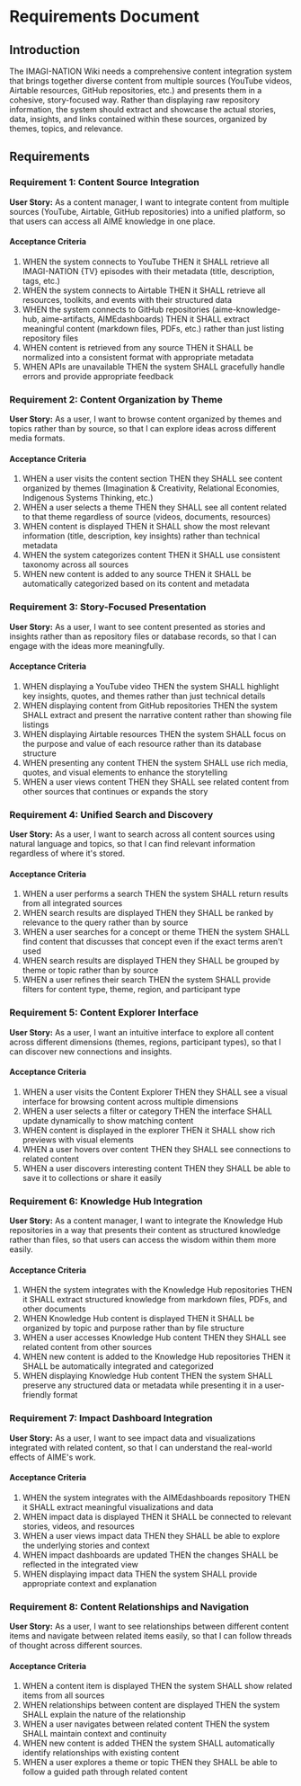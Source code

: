 # Requirements Document

## Introduction

The IMAGI-NATION Wiki needs a comprehensive content integration system that brings together diverse content from multiple sources (YouTube videos, Airtable resources, GitHub repositories, etc.) and presents them in a cohesive, story-focused way. Rather than displaying raw repository information, the system should extract and showcase the actual stories, data, insights, and links contained within these sources, organized by themes, topics, and relevance.

## Requirements

### Requirement 1: Content Source Integration

**User Story:** As a content manager, I want to integrate content from multiple sources (YouTube, Airtable, GitHub repositories) into a unified platform, so that users can access all AIME knowledge in one place.

#### Acceptance Criteria

1. WHEN the system connects to YouTube THEN it SHALL retrieve all IMAGI-NATION {TV} episodes with their metadata (title, description, tags, etc.)
2. WHEN the system connects to Airtable THEN it SHALL retrieve all resources, toolkits, and events with their structured data
3. WHEN the system connects to GitHub repositories (aime-knowledge-hub, aime-artifacts, AIMEdashboards) THEN it SHALL extract meaningful content (markdown files, PDFs, etc.) rather than just listing repository files
4. WHEN content is retrieved from any source THEN it SHALL be normalized into a consistent format with appropriate metadata
5. WHEN APIs are unavailable THEN the system SHALL gracefully handle errors and provide appropriate feedback

### Requirement 2: Content Organization by Theme

**User Story:** As a user, I want to browse content organized by themes and topics rather than by source, so that I can explore ideas across different media formats.

#### Acceptance Criteria

1. WHEN a user visits the content section THEN they SHALL see content organized by themes (Imagination & Creativity, Relational Economies, Indigenous Systems Thinking, etc.)
2. WHEN a user selects a theme THEN they SHALL see all content related to that theme regardless of source (videos, documents, resources)
3. WHEN content is displayed THEN it SHALL show the most relevant information (title, description, key insights) rather than technical metadata
4. WHEN the system categorizes content THEN it SHALL use consistent taxonomy across all sources
5. WHEN new content is added to any source THEN it SHALL be automatically categorized based on its content and metadata

### Requirement 3: Story-Focused Presentation

**User Story:** As a user, I want to see content presented as stories and insights rather than as repository files or database records, so that I can engage with the ideas more meaningfully.

#### Acceptance Criteria

1. WHEN displaying a YouTube video THEN the system SHALL highlight key insights, quotes, and themes rather than just technical details
2. WHEN displaying content from GitHub repositories THEN the system SHALL extract and present the narrative content rather than showing file listings
3. WHEN displaying Airtable resources THEN the system SHALL focus on the purpose and value of each resource rather than its database structure
4. WHEN presenting any content THEN the system SHALL use rich media, quotes, and visual elements to enhance the storytelling
5. WHEN a user views content THEN they SHALL see related content from other sources that continues or expands the story

### Requirement 4: Unified Search and Discovery

**User Story:** As a user, I want to search across all content sources using natural language and topics, so that I can find relevant information regardless of where it's stored.

#### Acceptance Criteria

1. WHEN a user performs a search THEN the system SHALL return results from all integrated sources
2. WHEN search results are displayed THEN they SHALL be ranked by relevance to the query rather than by source
3. WHEN a user searches for a concept or theme THEN the system SHALL find content that discusses that concept even if the exact terms aren't used
4. WHEN search results are displayed THEN they SHALL be grouped by theme or topic rather than by source
5. WHEN a user refines their search THEN the system SHALL provide filters for content type, theme, region, and participant type

### Requirement 5: Content Explorer Interface

**User Story:** As a user, I want an intuitive interface to explore all content across different dimensions (themes, regions, participant types), so that I can discover new connections and insights.

#### Acceptance Criteria

1. WHEN a user visits the Content Explorer THEN they SHALL see a visual interface for browsing content across multiple dimensions
2. WHEN a user selects a filter or category THEN the interface SHALL update dynamically to show matching content
3. WHEN content is displayed in the explorer THEN it SHALL show rich previews with visual elements
4. WHEN a user hovers over content THEN they SHALL see connections to related content
5. WHEN a user discovers interesting content THEN they SHALL be able to save it to collections or share it easily

### Requirement 6: Knowledge Hub Integration

**User Story:** As a content manager, I want to integrate the Knowledge Hub repositories in a way that presents their content as structured knowledge rather than files, so that users can access the wisdom within them more easily.

#### Acceptance Criteria

1. WHEN the system integrates with the Knowledge Hub repositories THEN it SHALL extract structured knowledge from markdown files, PDFs, and other documents
2. WHEN Knowledge Hub content is displayed THEN it SHALL be organized by topic and purpose rather than by file structure
3. WHEN a user accesses Knowledge Hub content THEN they SHALL see related content from other sources
4. WHEN new content is added to the Knowledge Hub repositories THEN it SHALL be automatically integrated and categorized
5. WHEN displaying Knowledge Hub content THEN the system SHALL preserve any structured data or metadata while presenting it in a user-friendly format

### Requirement 7: Impact Dashboard Integration

**User Story:** As a user, I want to see impact data and visualizations integrated with related content, so that I can understand the real-world effects of AIME's work.

#### Acceptance Criteria

1. WHEN the system integrates with the AIMEdashboards repository THEN it SHALL extract meaningful visualizations and data
2. WHEN impact data is displayed THEN it SHALL be connected to relevant stories, videos, and resources
3. WHEN a user views impact data THEN they SHALL be able to explore the underlying stories and context
4. WHEN impact dashboards are updated THEN the changes SHALL be reflected in the integrated view
5. WHEN displaying impact data THEN the system SHALL provide appropriate context and explanation

### Requirement 8: Content Relationships and Navigation

**User Story:** As a user, I want to see relationships between different content items and navigate between related items easily, so that I can follow threads of thought across different sources.

#### Acceptance Criteria

1. WHEN a content item is displayed THEN the system SHALL show related items from all sources
2. WHEN relationships between content are displayed THEN the system SHALL explain the nature of the relationship
3. WHEN a user navigates between related content THEN the system SHALL maintain context and continuity
4. WHEN new content is added THEN the system SHALL automatically identify relationships with existing content
5. WHEN a user explores a theme or topic THEN they SHALL be able to follow a guided path through related content